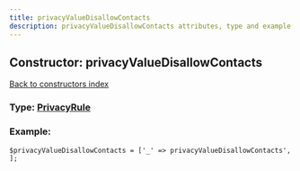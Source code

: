 ```yaml
---
title: privacyValueDisallowContacts
description: privacyValueDisallowContacts attributes, type and example
---
```

## Constructor: privacyValueDisallowContacts  
[Back to constructors index](index.md)






### Type: [PrivacyRule](../types/PrivacyRule.md)


### Example:

```
$privacyValueDisallowContacts = ['_' => privacyValueDisallowContacts', ];
```